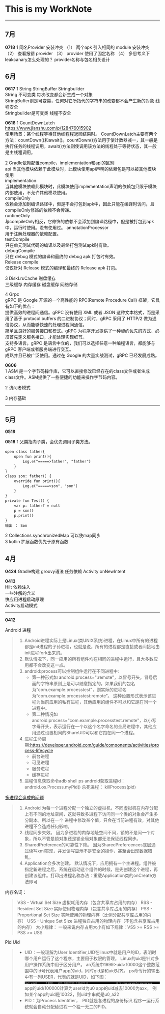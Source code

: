 # This is my WorkNote

***
## 7月
**0718**
1 同名Provider 安装冲突
（1） 两个apk 引入相同的 module 安装冲突
（2） 查看报错 provider
（3） provider 使用了固定名称
（4） 多思考义下leakcanary怎么处理的？ provider名称与包名相关设计


## 6月

**0617**
1 String StringBuffer Stringbuilder  
String 不可变类 每次改变都会新生成一个对象  
StringBuffer则是可变类，任何对它所指代的字符串的改变都不会产生新的对象 线程安全  
Stringbuilder是可变类 线程不安全



**0616**
1 CountDownLatch  
https://www.jianshu.com/p/128476015902  
使用场景：某个线程等待其他线程程返回结果时。
CountDownLatch主要有两个方法：countDown()和await()。countDown()方法用于使计数器减一，其一般是执行任务的线程调用，await()方法则使调用该方法的线程处于等待状态，其一般是主线程调用。

2 Gradle依赖配置compile，implementation和api的区别   
api
当其他模块依赖于此模块时，此模块使用api声明的依赖包是可以被其他模块使用  
implementation  
当其他模块依赖此模块时，此模块使用implementation声明的依赖包只限于模块内部使用，不允许其他模块使用。  
compileOnly  
依赖会添加到编译路径中，但是不会打包到apk中，因此只能在编译时访问，且compileOnly修饰的依赖不会传递。  
runtimeOnly  
与compileOnly相反，它修饰的依赖不会添加到编译路径中，但是被打包到apk中，运行时使用。没有使用过。
annotationProcessor  
用于注解处理器的依赖配置。  
testCompile  
只在单元测试代码的编译以及最终打包测试apk时有效。  
debugCompile  
只在 debug 模式的编译和最终的 debug apk 打包时有效。  
Release compile  
仅仅针对 Release 模式的编译和最终的 Release apk 打包。  

3 DiskLruCache  磁盘缓存   
三级缓存
内存缓存
磁盘缓存
网络存储
  
4 Grpc  
gRPC 是 Google 开源的一个高性能的 RPC(Remote Procedure Call) 框架，它具有如下的优点：  
提供高效的进程间通信。gRPC 没有使用 XML 或者 JSON 这种文本格式，而是采用了基于 protocol buffers 的二进制协议；同时，gRPC 采用了 HTTP/2 做为通信协议，从而能够快速的处理进程间通信。  
简单且良好的服务接口和模式。gRPC 为程序开发提供了一种契约优先的方式，必须首先定义服务接口，才能处理实现细节。  
支持多语言。gRPC 是语言中立的，我们可以选择任意一种编程语言，都能够与 gRPC 客户端或者服务端进行交互。  
成熟并且已被广泛使用。通过在 Google 的大量实战测试，gRPC 已经发展成熟。   


**0606**    
1 ASM
是一个字节码操作库，它可以直接修改已经存在的class文件或者生成class文件。ASM提供了一些便捷的功能来操作字节码内容。

2 访问者模式

3 内存基础

***
## 5月

**0519**

**0518**
1 父类指向子类，会优先调用子类方法。

    open class father{
        open fun print(){
            Log.e("=====>father", "father")
        }
    }
    class son: father() {
        override fun print(){
            Log.e("=====>son", "son")
        }
    }
    private fun Test() {
        var p: father? = null
        p = son()
        p.print()
    }
    输出 ： Son

2  Collections.synchronizedMap 可以使map同步     
3  kotlin 扩展函数优先于原有函数 
## 4月


**0424**
Gradle构建 groovy语法
任务依赖
Activity onNewIntent

**0413**  
Hilt 依赖注入  
一些注解的含义  
快应用进程启动原理  
Activity启动模式



***
**0412**

Android 进程

> 1. Android进程实际上是Linux(类UNIX系统)进程，在Linux中所有的进程都是init进程的子孙进程，也就是说，所有的进程都是直接或者间接地由init进程fork出来的。
> 2. 默认情况下，同一应用的所有组件均在相同的进程中运行，且大多数应用都不会改变这一点。
> 3. android:process可以控制组件运行在不同进程中:
>    * 第一种形式如 android:process=":remote"，以冒号开头，冒号后面的字符串原则上是可以随意指定的。如果我们的包名为“com.example.processtest”，则实际的进程名为“com.example.processtest:remote”。
>      这种设置形式表示该进程为当前应用的私有进程，其他应用的组件不可以和它跑在同一个进程中。
>    * 第二种情况如 android:process="com.example.processtest.remote"，以小写字母开头，表示运行在一个以这个名字命名的全局进程中，其他应用通过设置相同的ShareUID可以和它跑在同一个进程。
> 4. 进程生命周期:https://developer.android.com/guide/components/activities/process-lifecycle
>    * 前台进程
>    * 可见进程
>    * 服务进程
>    * 缓存进程
> 5. 进程信息获取命令adb shell ps
>    android获取进程id： android.os.Process.myPid()
>    杀死进程： killProcess(pid)

[多进程会造成的问题](https://blog.csdn.net/u010844304/article/details/116789180?utm_medium=distribute.pc_relevant.none-task-blog-2~default~baidujs_baidulandingword~default-1.pc_relevant_default&spm=1001.2101.3001.4242.2&utm_relevant_index=4)

> 1. Android 为每一个进程分配一个独立的虚拟机，不同虚拟机在内存分配上有不同的地址空间，这就导致多进程下访问同一个类的对象会产生多分副本。所以在一个
>    进程中修改某个值，只会在当前进程有效，对其他进程不会造成任何影响。
> 2. 线程同步失效。
>    因为多进程的内存地址空间不同，锁的不是同一个对象，所以不管是锁对象还是锁全局对象都无法保证线程同步。
> 3. SharedPreference的可靠性下降。
>    因为SharedPrefercences底层通过读写xml实现，并发读写显示不是安全的操作，甚至会出现数据错乱。
> 4. Application会多次创建。
>    默认情况下，应用拥有一个主进程。组件被指定新进程之后，系统在启动这个组件的时候，是先创建这个进程，再创建该组件。打印出进程名称办法：重载Application类的onCreate方法即可

内存名词：

> VSS - Virtual Set Size 虚拟耗用内存（包含共享库占用的内存）
> RSS - Resident Set Size 实际使用物理内存（包含共享库占用的内存）
> PSS - Proportional Set Size 实际使用的物理内存（比例分配共享库占用的内存）
> USS - Unique Set Size 进程独自占用的物理内存（不包含共享库占用的内存）
> 大小规律：
> 一般来说内存占用大小有如下规律：VSS >= RSS >= PSS >= USS

Pid Uid

> * UID：一般理解为User Identifier,UID在linux中就是用户的ID，表明时哪个用户运行了这个程序，主要用于权限的管理。
>   Linux的uid是针对多用户操作系统中用于区分用户。
>   an系统中1999>uid>10000这个整数范围中的id号代表用户app的uid，同时gid是和uid对齐。 ps命令行的输出中有一列USER，代表的就是UID，如下图：
>   ![img.png](img.png)
>   app的uid/100000计算为userid为u0
>   app的uid减去10000为axx。
>   例如某个app的uid是10022，则uid字串就是u0_a22
> * PID：为Process Identifier，　PID就是各进程的身份标识,程序一运行系统就会自动分配给进程一个独一无二的PID。
